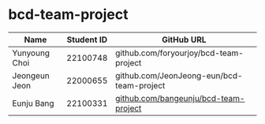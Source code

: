 # bcd-team-project

|Name |Student ID| GitHub URL|  
|---|---|---|
|Yunyoung Choi |22100748 |github.com/foryourjoy/bcd-team-project|  
|Jeongeun Jeon |22000655 |github.com/JeonJeong-eun/bcd-team-project|
|Eunju Bang |22100331 |[github.com/bangeunju/bcd-team-project](https://github.com/bangeunju/bcd-team-project)|